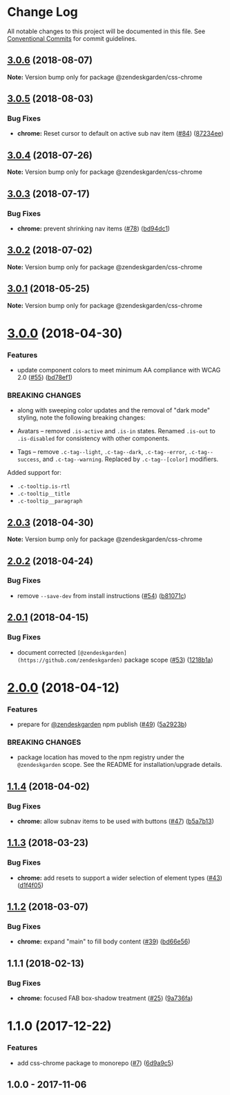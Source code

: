 # Change Log

All notable changes to this project will be documented in this file.
See [Conventional Commits](https://conventionalcommits.org) for commit guidelines.

<a name="3.0.6"></a>
## [3.0.6](https://github.com/zendeskgarden/css-components/compare/@zendeskgarden/css-chrome@3.0.5...@zendeskgarden/css-chrome@3.0.6) (2018-08-07)




**Note:** Version bump only for package @zendeskgarden/css-chrome

<a name="3.0.5"></a>
## [3.0.5](https://github.com/zendeskgarden/css-components/compare/@zendeskgarden/css-chrome@3.0.4...@zendeskgarden/css-chrome@3.0.5) (2018-08-03)


### Bug Fixes

* **chrome:** Reset cursor to default on active sub nav item ([#84](https://github.com/zendeskgarden/css-components/issues/84)) ([87234ee](https://github.com/zendeskgarden/css-components/commit/87234ee))




<a name="3.0.4"></a>
## [3.0.4](https://github.com/zendeskgarden/css-components/compare/@zendeskgarden/css-chrome@3.0.3...@zendeskgarden/css-chrome@3.0.4) (2018-07-26)




**Note:** Version bump only for package @zendeskgarden/css-chrome

<a name="3.0.3"></a>
## [3.0.3](https://github.com/zendeskgarden/css-components/compare/@zendeskgarden/css-chrome@3.0.2...@zendeskgarden/css-chrome@3.0.3) (2018-07-17)


### Bug Fixes

* **chrome:** prevent shrinking nav items ([#78](https://github.com/zendeskgarden/css-components/issues/78)) ([bd94dc1](https://github.com/zendeskgarden/css-components/commit/bd94dc1))




<a name="3.0.2"></a>
## [3.0.2](https://github.com/zendeskgarden/css-components/compare/@zendeskgarden/css-chrome@3.0.1...@zendeskgarden/css-chrome@3.0.2) (2018-07-02)




**Note:** Version bump only for package @zendeskgarden/css-chrome

<a name="3.0.1"></a>
## [3.0.1](https://github.com/zendeskgarden/css-components/compare/@zendeskgarden/css-chrome@3.0.0...@zendeskgarden/css-chrome@3.0.1) (2018-05-25)




**Note:** Version bump only for package @zendeskgarden/css-chrome

<a name="3.0.0"></a>
# [3.0.0](https://github.com/zendeskgarden/css-components/compare/@zendeskgarden/css-chrome@2.0.3...@zendeskgarden/css-chrome@3.0.0) (2018-04-30)


### Features

* update component colors to meet minimum AA compliance with WCAG 2.0 ([#55](https://github.com/zendeskgarden/css-components/issues/55)) ([bd78ef1](https://github.com/zendeskgarden/css-components/commit/bd78ef1))


### BREAKING CHANGES

* along with sweeping color updates and the removal of "dark mode" styling, note the following breaking changes:

* Avatars – removed `.is-active` and `.is-in` states. Renamed `.is-out` to `.is-disabled` for consistency with other components.
* Tags – remove `.c-tag--light`, `.c-tag--dark`, `.c-tag--error`, `.c-tag--success`, and `.c-tag--warning`. Replaced by `.c-tag--[color]` modifiers.

Added support for:

* `.c-tooltip.is-rtl`
* `.c-tooltip__title`
* `.c-tooltip__paragraph`




<a name="2.0.3"></a>
## [2.0.3](https://github.com/zendeskgarden/css-components/compare/@zendeskgarden/css-chrome@2.0.2...@zendeskgarden/css-chrome@2.0.3) (2018-04-30)




**Note:** Version bump only for package @zendeskgarden/css-chrome

<a name="2.0.2"></a>
## [2.0.2](https://github.com/zendeskgarden/css-components/compare/@zendeskgarden/css-chrome@2.0.1...@zendeskgarden/css-chrome@2.0.2) (2018-04-24)


### Bug Fixes

* remove `--save-dev` from install instructions ([#54](https://github.com/zendeskgarden/css-components/issues/54)) ([b81071c](https://github.com/zendeskgarden/css-components/commit/b81071c))




<a name="2.0.1"></a>
## [2.0.1](https://github.com/zendeskgarden/css-components/compare/@zendeskgarden/css-chrome@2.0.0...@zendeskgarden/css-chrome@2.0.1) (2018-04-15)


### Bug Fixes

* document corrected `[@zendeskgarden](https://github.com/zendeskgarden)` package scope ([#53](https://github.com/zendeskgarden/css-components/issues/53)) ([1218b1a](https://github.com/zendeskgarden/css-components/commit/1218b1a))




<a name="2.0.0"></a>
# [2.0.0](https://github.com/zendeskgarden/css-components/compare/@zendeskgarden/css-chrome@1.1.0...@zendeskgarden/css-chrome@2.0.0) (2018-04-12)


### Features

* prepare for [@zendeskgarden](https://github.com/zendeskgarden) npm publish ([#49](https://github.com/zendeskgarden/css-components/issues/49)) ([5a2923b](https://github.com/zendeskgarden/css-components/commit/5a2923b))


### BREAKING CHANGES

* package location has moved to the npm registry under the `@zendeskgarden` scope. See the README for installation/upgrade details.




<a name="1.1.4"></a>
## [1.1.4](https://github.com/zendeskgarden/css-components/compare/@zendesk/garden-css-chrome@1.1.3...@zendesk/garden-css-chrome@1.1.4) (2018-04-02)


### Bug Fixes

* **chrome:** allow subnav items to be used with buttons ([#47](https://github.com/zendeskgarden/css-components/issues/47)) ([b5a7b13](https://github.com/zendeskgarden/css-components/commit/b5a7b13))




<a name="1.1.3"></a>
## [1.1.3](https://github.com/zendeskgarden/css-components/compare/@zendesk/garden-css-chrome@1.1.2...@zendesk/garden-css-chrome@1.1.3) (2018-03-23)


### Bug Fixes

* **chrome:** add resets to support a wider selection of element types ([#43](https://github.com/zendeskgarden/css-components/issues/43)) ([d1f4f05](https://github.com/zendeskgarden/css-components/commit/d1f4f05))




<a name="1.1.2"></a>
## [1.1.2](https://github.com/zendeskgarden/css-components/compare/@zendesk/garden-css-chrome@1.1.1...@zendesk/garden-css-chrome@1.1.2) (2018-03-07)


### Bug Fixes

* **chrome:** expand "main" to fill body content ([#39](https://github.com/zendeskgarden/css-components/issues/39)) ([bd66e56](https://github.com/zendeskgarden/css-components/commit/bd66e56))




<a name="1.1.1"></a>
## 1.1.1 (2018-02-13)


### Bug Fixes

* **chrome:** focused FAB box-shadow treatment ([#25](https://github.com/zendeskgarden/css-components/issues/25)) ([9a736fa](https://github.com/zendeskgarden/css-components/commit/9a736fa))




<a name="1.1.0"></a>
# 1.1.0 (2017-12-22)


### Features

* add css-chrome package to monorepo ([#7](https://github.com/zendeskgarden/css-components/issues/7)) ([6d9a9c5](https://github.com/zendeskgarden/css-components/commit/6d9a9c5))




## 1.0.0 - 2017-11-06
